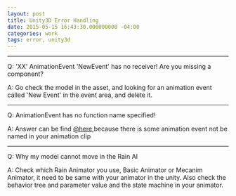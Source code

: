 ```yaml
---
layout: post
title: Unity3D Error Handling
date: 2015-05-15 16:43:30.000000000 -04:00
categories: work
tags: error, unity3d
---
```

----------------
Q: 'XX' AnimationEvent 'NewEvent' has no receiver! Are you missing a component?

A: Go check the model in the asset, and looking for an animation event called 'New Event' in the event area, and delete it.

----------------

Q: AnimationEvent has no function name specified!

A: Answer can be find [@here](http://answers.unity3d.com/questions/582229/animationevent-has-no-function-name-specified-1.html),because there is some animation event not be named in your animation clip

-----------------

Q: Why my model cannot move in the Rain AI

A: Check which Rain Animator you use, Basic Animator or Mecanim Animator, it need to be same with your animator in the unity. Also check the behavior tree and parameter value and the state machine in your animator.
